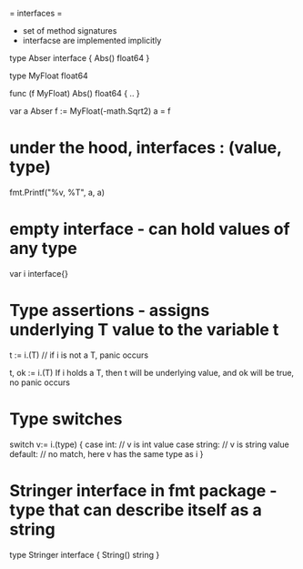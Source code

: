 = interfaces =
- set of method signatures
- interfacse are implemented implicitly

type Abser interface {
  Abs() float64
}

type MyFloat float64

func (f MyFloat) Abs() float64 {
..
}

var a Abser
f := MyFloat(-math.Sqrt2)
a = f


# under the hood, interfaces : (value, type)
fmt.Printf("%v, %T", a, a)


# empty interface - can hold values of any type
var i interface{}


# Type assertions - assigns underlying T value to the variable t
t := i.(T) // if i is not a T, panic occurs


t, ok := i.(T)
If i holds a T, then t will be underlying value, and ok will be true, no panic occurs


# Type switches

switch v:= i.(type) {
  case int:
    // v is int value
  case string:
    // v is string value
  default:
    // no match, here v has the same type as i
}

# Stringer interface in fmt package - type that can describe itself as a string
type Stringer interface {
  String() string
}
